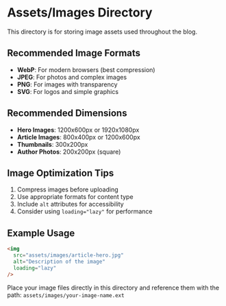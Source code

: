 # Assets/Images Directory

This directory is for storing image assets used throughout the blog.

## Recommended Image Formats

- **WebP**: For modern browsers (best compression)
- **JPEG**: For photos and complex images
- **PNG**: For images with transparency
- **SVG**: For logos and simple graphics

## Recommended Dimensions

- **Hero Images**: 1200x600px or 1920x1080px
- **Article Images**: 800x400px or 1200x600px
- **Thumbnails**: 300x200px
- **Author Photos**: 200x200px (square)

## Image Optimization Tips

1. Compress images before uploading
2. Use appropriate formats for content type
3. Include `alt` attributes for accessibility
4. Consider using `loading="lazy"` for performance

## Example Usage

```html
<img
  src="assets/images/article-hero.jpg"
  alt="Description of the image"
  loading="lazy"
/>
```

Place your image files directly in this directory and reference them with the path:
`assets/images/your-image-name.ext`
